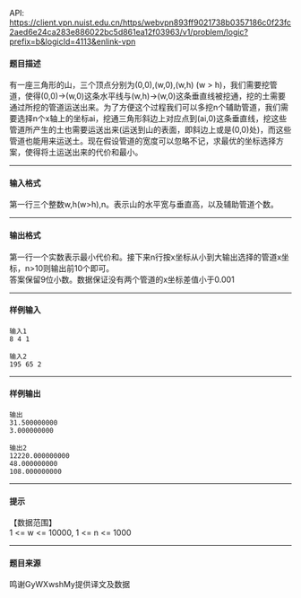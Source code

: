 API: https://client.vpn.nuist.edu.cn/https/webvpn893ff9021738b0357186c0f23fc2aed6e24ca283e886022bc5d861ea12f03963/v1/problem/logic?prefix=b&logicId=4113&enlink-vpn

#### 题目描述

有一座三角形的山，三个顶点分别为(0,0),(w,0),(w,h) (w > h)，我们需要挖管道，使得(0,0)->(w,0)这条水平线与(w,h)->(w,0)这条垂直线被挖通，挖的土需要通过所挖的管道运送出来。为了方便这个过程我们可以多挖n个辅助管道，我们需要选择n个x轴上的坐标ai，挖通三角形斜边上对应点到(ai,0)这条垂直线，挖这些管道所产生的土也需要运送出来(运送到山的表面，即斜边上或是(0,0)处)，而这些管道也能用来运送土。现在假设管道的宽度可以忽略不记，求最优的坐标选择方案，使得将土运送出来的代价和最小。

---

#### 输入格式

第一行三个整数w,h(w>h),n。表示山的水平宽与垂直高，以及辅助管道个数。

---

#### 输出格式

第一行一个实数表示最小代价和。接下来n行按x坐标从小到大输出选择的管道x坐标，n>10则输出前10个即可。  
答案保留9位小数。数据保证没有两个管道的x坐标差值小于0.001

---

#### 样例输入
```
输入1
8 4 1

输入2
195 65 2
```

---

#### 样例输出
```
输出
31.500000000
3.000000000

输出2
12220.000000000
48.000000000
108.000000000
```

---

#### 提示

【数据范围】  
1 <= w <= 10000, 1 <= n <= 1000

---

#### 题目来源

鸣谢GyWXwshMy提供译文及数据